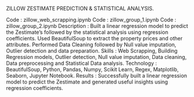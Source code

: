 ZILLOW ZESTIMATE PREDICTION & STATISTICAL ANALYSIS.

Code : zillow_web_scrapping.ipynb
Code : zillow_group_1.ipynb
Code : zillow_group_2.ipynb
Description : Built a linear regression model to predict the Zestimate’s followed by the statistical analysis using regression coefficients. Used BeautifulSoup to extract the property prices and other attributes. Performed Data Cleaning followed by Null value imputation, Outlier detection and data preparation.
Skills : Web Scrapping, Building Regression models, Outlier detection, Null value imputation, Data cleaning, Data preprocessing and Statistical Data analysis.
Technology : BeautifulSoup, Python, Pandas, Numpy, Scikit Learn, Regex, Matplotlib, Seaborn, Jupyter Notebook.
Results : Successfully built a linear regression model to predict the Zestimate and generated useful insights using regression coefficients.
